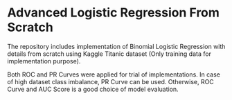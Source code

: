 # Advanced Logistic Regression From Scratch

The repository includes implementation of Binomial Logistic Regression with details from scratch using Kaggle Titanic dataset (Only training data for implementation purpose).

Both ROC and PR Curves were applied for trial of implementations. In case of high dataset class imbalance, PR Curve can be used. Otherwise, ROC Curve and AUC Score is a good choice of model evaluation.
